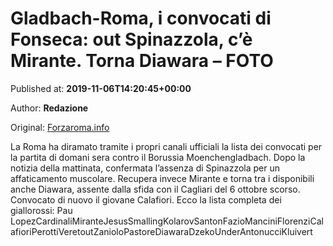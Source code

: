 
# Gladbach-Roma, i convocati di Fonseca: out Spinazzola, c’è Mirante. Torna Diawara – FOTO

Published at: **2019-11-06T14:20:45+00:00**

Author: **Redazione**

Original: [Forzaroma.info](https://www.forzaroma.info/news-as-roma/gladbach-roma-i-convocati-di-fonseca-out-spinazzola-ce-mirante-torna-diawara-foto/)

La Roma ha diramato tramite i propri canali ufficiali la lista dei convocati per la partita di domani sera contro il Borussia Moenchengladbach. Dopo la notizia della mattinata, confermata l’assenza di Spinazzola per un affaticamento muscolare. Recupera invece Mirante e torna tra i disponibili anche Diawara, assente dalla sfida con il Cagliari del 6 ottobre scorso. Convocato di nuovo il giovane Calafiori. Ecco la lista completa dei giallorossi:
Pau LopezCardinaliMiranteJesusSmallingKolarovSantonFazioManciniFlorenziCalafioriPerottiVeretoutZanioloPastoreDiawaraDzekoUnderAntonucciKluivert
